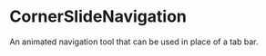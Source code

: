 CornerSlideNavigation
=====================

An animated navigation tool that can be used in place of a tab bar. 
